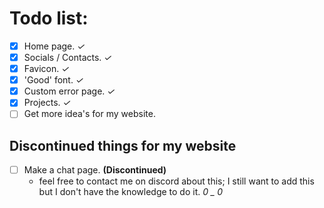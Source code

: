 
# Todo list:

* [X] Home page. *✓*
* [x] Socials / Contacts. *✓*
* [x] Favicon.  *✓*
* [x] 'Good' font.  *✓*
* [x] Custom error page.  *✓*
* [X] Projects. *✓*
* [ ] Get more idea's for my website.

## Discontinued things for my website

* [ ] Make a chat page.  **(Discontinued)**
  * feel free to contact me on discord about this; I still want to add this but I don't have the knowledge to do it. *0 _ 0*
